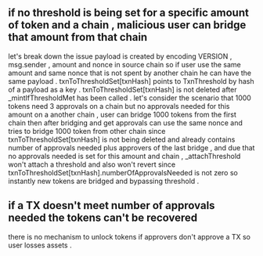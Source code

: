 ## if no threshold is being set for a specific amount of token and a chain , malicious user can bridge that amount from that chain 

let's break down the issue 
payload is created by encoding VERSION , msg.sender , amount and nonce in source chain so if user use the same amount and same nonce that is not spent by another chain he can have the same payload . 
txnToThresholdSet[txnHash] points to TxnThreshold by hash of a payload as a key . 
txnToThresholdSet[txnHash] is not deleted after _mintIfThresholdMet has been called . 
let's consider the scenario that 1000 tokens need 3 approvals on a chain but no approvals needed for this amount on a another chain , user can bridge 1000 tokens from the first chain then after bridging and get approvals can use the same nonce and tries to bridge 1000 token from other chain since txnToThresholdSet[txnHash] is not being deleted and already contains number of approvals needed plus approvers of the last bridge , and due that no approvals needed is set for this amount and chain , _attachThreshold won't attach a threshold and also won't revert since txnToThresholdSet[txnHash].numberOfApprovalsNeeded is not zero so instantly new tokens are bridged and bypassing threshold . 

## if a TX doesn't meet number of approvals needed the tokens can't be recovered 

there is no mechanism to unlock tokens if approvers don't approve a TX so user losses assets . 
